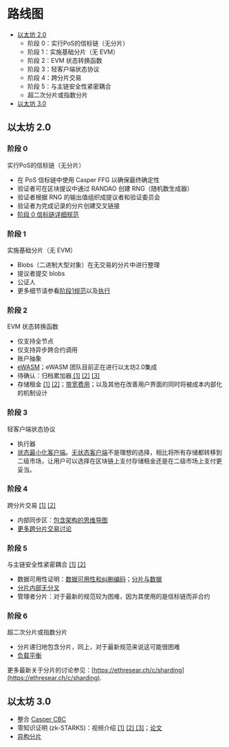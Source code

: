 # 路线图

* [以太坊 2.0](https://github.com/ethereum/wiki/wiki/Sharding-roadmap#ethereum-20)
  * 阶段 0：实行PoS的信标链（无分片）
  * 阶段 1：实施基础分片（无 EVM）
  * 阶段 2：EVM 状态转换函数
  * 阶段 3：轻客户端状态协议
  * 阶段 4：跨分片交易
  * 阶段 5：与主链安全性紧密耦合
  * 超二次分片或指数分片
* [以太坊 3.0](https://github.com/ethereum/wiki/wiki/Sharding-roadmap#ethereum-30)

## 以太坊 2.0

### **阶段 0**

实行PoS的信标链（无分片）

* 在 PoS 信标链中使用 Casper FFG 以确保最终确定性
* 验证者可在区块提议中通过 RANDAO 创建 RNG（随机数生成器）
* 验证者根据 RNG 的输出值组织成提议者和验证委员会
* 验证者为完成记录的分片创建交叉链接
* [阶段 0 信标链详细规范](https://github.com/ethereum/eth2.0-specs/blob/master/specs/core/0_beacon-chain.md)

### 阶段 1

实施基础分片（无 EVM）

* Blobs（二进制大型对象）在无交易的分片中进行整理
* 提议者提交 blobs
* 公证人
* 更多细节请参看[阶段1规范](https://github.com/ethereum/eth2.0-specs/blob/master/specs/core/1_shard-data-chains.md)以及[执行](https://github.com/ethereum/wiki/wiki/Sharding-introduction-R&D-compendium#implementations)

### 阶段 2

EVM 状态转换函数

* 仅支持全节点
* 仅支持异步跨合约调用
* 账户抽象
* [eWASM](https://github.com/ewasm/design)；eWASM 团队目前正在进行以太坊2.0集成
* 待确认：归档累加器[ \[1\]](https://ethresear.ch/t/history-state-and-asynchronous-accumulators-in-the-stateless-model/287) [\[2\]](https://ethresear.ch/t/batching-and-cyclic-partitioning-of-logs/536) [\[3\]](https://ethresear.ch/t/double-batched-merkle-log-accumulator/571)
* 存储租金 [\[1\]](https://ethresear.ch/t/a-simple-and-principled-way-to-compute-rent-fees/1455) [\[2\]](https://ethresear.ch/search?q=storage%20rent)；[带宽费用](https://ethresear.ch/t/incentivizing-a-robust-p2p-network-relay-layer/1438)；以及其他在改善用户界面的同时将被成本内部化的机制设计

### 阶段 3

轻客户端状态协议

* 执行器
* [状态最小化客户端](https://ethresear.ch/t/state-minimised-executions/748)。[无状态客户端](https://ethresear.ch/t/the-stateless-client-concept/172)不是理想的选择，相比将所有存储都转移到二级市场，让用户可以选择在区块链上支付存储租金还是在二级市场上支付更妥当。

### 阶段 4

跨分片交易 [\[1\]](https://notes.ethereum.org/@serenity/H1PGqDhpm?type=view) [\[2\]](https://ethresear.ch/search?q=cross-shard)

* 内部同步区：[包含架构的思维导图](https://www.mindomo.com/zh/mindmap/sharding-d7cf8b6dee714d01a77388cb5d9d2a01)
* [更多跨分片交易讨论](https://ethresear.ch/t/synchronous-cross-shard-transactions-with-consolidated-concurrency-control-and-consensus-or-how-i-rediscovered-chain-fibers/2318/5)

### 阶段 5

与主链安全性紧密耦合 [\[1\]](https://notes.ethereum.org/@serenity/rkDgPLqRm?type=view) [\[2\]](https://ethresear.ch/search?q=tight%20coupling)

* 数据可用性证明：[数据可用性和纠删编码](https://github.com/ethereum/research/wiki/A-note-on-data-availability-and-erasure-coding)；[分片与数据](https://ethresear.ch/t/sharding-and-data-forgetfulness/61)
* [分片内部无分叉](https://ethresear.ch/search?q=internally%20fork-free)
* 管理者分片：对于最新的规范较为困难，因为其使用的是信标链而非合约

### 阶段 6

超二次分片或指数分片

* 分片递归地包含分片，同上，对于最新规范来说这可能很困难
* [负载平衡](https://en.wikipedia.org/wiki/Load_balancing_%28computing%29)

更多最新关于分片的讨论参见：[https://ethresear.ch/c/sharding](https://ethresear.ch/c/sharding).

## 以太坊 3.0

* 整合 [Casper CBC](https://github.com/ethereum/wiki/wiki/Casper-Proof-of-Stake-compendium)
* 零知识证明 \(zk-STARKS\)：视频介绍 [\[1\]](https://www.youtube.com/watch?v=VUN35BC11Qw&t=2s) [\[2\]](https://www.youtube.com/watch?v=9VuZvdxFZQo&t=7s)[ \[3\]](https://www.youtube.com/watch?v=9VuZvdxFZQo&t=7s)；[论文](https://eprint.iacr.org/2018/046)
* [异构分片](https://ethresear.ch/t/heterogeneous-sharding/1979)

